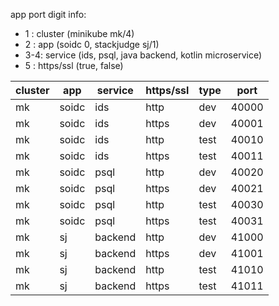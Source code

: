 app port digit info:

* 1  : cluster   (minikube mk/4)
* 2  : app       (soidc 0, stackjudge sj/1)
* 3-4: service   (ids, psql, java backend, kotlin microservice)
* 5  : https/ssl (true, false)

| cluster | app   | service | https/ssl | type | port  |
|---------|-------|---------|-----------|------|-------|
| mk      | soidc | ids     | http      | dev  | 40000 |
| mk      | soidc | ids     | https     | dev  | 40001 |
| mk      | soidc | ids     | http      | test | 40010 |
| mk      | soidc | ids     | https     | test | 40011 |
| mk      | soidc | psql    | http      | dev  | 40020 |
| mk      | soidc | psql    | https     | dev  | 40021 |
| mk      | soidc | psql    | http      | test | 40030 |
| mk      | soidc | psql    | https     | test | 40031 |
| mk      | sj    | backend | http      | dev  | 41000 |
| mk      | sj    | backend | https     | dev  | 41001 |
| mk      | sj    | backend | http      | test | 41010 |
| mk      | sj    | backend | https     | test | 41011 |


